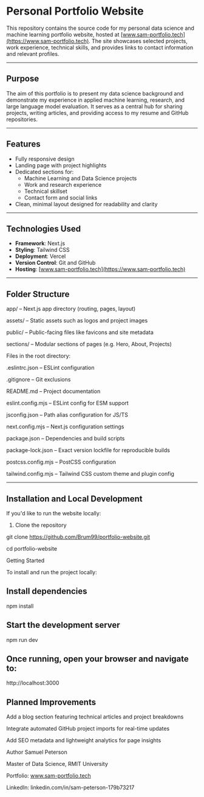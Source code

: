 # Personal Portfolio Website

This repository contains the source code for my personal data science and machine learning portfolio website, hosted at [www.sam-portfolio.tech](https://www.sam-portfolio.tech). The site showcases selected projects, work experience, technical skills, and provides links to contact information and relevant profiles.

---

## Purpose

The aim of this portfolio is to present my data science background and demonstrate my experience in applied machine learning, research, and large language model evaluation. It serves as a central hub for sharing projects, writing articles, and providing access to my resume and GitHub repositories.

---

## Features

- Fully responsive design
- Landing page with project highlights
- Dedicated sections for:
  - Machine Learning and Data Science projects
  - Work and research experience
  - Technical skillset
  - Contact form and social links
- Clean, minimal layout designed for readability and clarity

---

## Technologies Used

- **Framework**: Next.js
- **Styling**: Tailwind CSS
- **Deployment**: Vercel
- **Version Control**: Git and GitHub
- **Hosting**: [www.sam-portfolio.tech](https://www.sam-portfolio.tech)

---

## Folder Structure

app/ – Next.js app directory (routing, pages, layout)

assets/ – Static assets such as logos and project images

public/ – Public-facing files like favicons and site metadata

sections/ – Modular sections of pages (e.g. Hero, About, Projects)

Files in the root directory:

.eslintrc.json – ESLint configuration

.gitignore – Git exclusions

README.md – Project documentation

eslint.config.mjs – ESLint config for ESM support

jsconfig.json – Path alias configuration for JS/TS

next.config.mjs – Next.js configuration settings

package.json – Dependencies and build scripts

package-lock.json – Exact version lockfile for reproducible builds

postcss.config.mjs – PostCSS configuration

tailwind.config.mjs – Tailwind CSS custom theme and plugin config



---

## Installation and Local Development

If you'd like to run the website locally:

1. Clone the repository  

git clone https://github.com/Brum99/portfolio-website.git

cd portfolio-website

Getting Started

To install and run the project locally:


## Install dependencies
npm install

## Start the development server

npm run dev

## Once running, open your browser and navigate to:

http://localhost:3000



## Planned Improvements

Add a blog section featuring technical articles and project breakdowns

Integrate automated GitHub project imports for real-time updates

Add SEO metadata and lightweight analytics for page insights

Author
Samuel Peterson

Master of Data Science, RMIT University

Portfolio: www.sam-portfolio.tech

LinkedIn: linkedin.com/in/sam-peterson-179b73217

